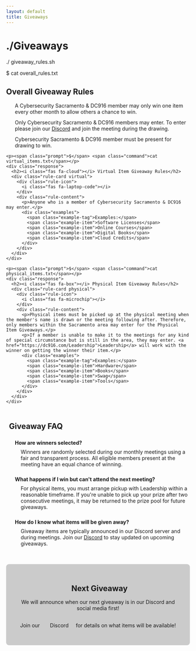 ```yaml
---
layout: default
title: Giveaways
---
```


# <span class="prompt">./</span>Giveaways

<div class="terminal-window">
  <div class="terminal-header">
    <div class="terminal-controls">
      <span class="control close"></span>
      <span class="control minimize"></span>
      <span class="control maximize"></span>
    </div>
    <div class="terminal-title">
      <span class="prompt">./</span> giveaway_rules.sh
    </div>
  </div>
  <div class="terminal-content">
    <p><span class="prompt">$</span> <span class="command">cat overall_rules.txt</span></p>
    <div class="response">
      <h2><i class="fas fa-trophy"></i> Overall Giveaway Rules</h2>
      <ul class="rule-list">
        <li><i class="fas fa-check-circle"></i> A Cybersecurity Sacramento & DC916 member may only win one item every other month to allow others a chance to win.</li>
        <li><i class="fas fa-check-circle"></i> Only Cybersecurity Sacramento & DC916 members may enter. To enter please join our <a href="https://discord.gg/Dkn5DZTaGh">Discord</a> and join the meeting during the drawing.</li>
        <li><i class="fas fa-check-circle"></i> Cybersecurity Sacramento & DC916 member must be present for drawing to win.</li>
      </ul>
    </div>
    
    <p><span class="prompt">$</span> <span class="command">cat virtual_items.txt</span></p>
    <div class="response">
      <h2><i class="fas fa-cloud"></i> Virtual Item Giveaway Rules</h2>
      <div class="rule-card virtual">
        <div class="rule-icon">
          <i class="fas fa-laptop-code"></i>
        </div>
        <div class="rule-content">
          <p>Anyone who is a member of Cybersecurity Sacramento & DC916 may enter.</p>
          <div class="examples">
            <span class="example-tag">Examples:</span>
            <span class="example-item">Software Licenses</span>
            <span class="example-item">Online Courses</span>
            <span class="example-item">Digital Books</span>
            <span class="example-item">Cloud Credits</span>
          </div>
        </div>
      </div>
    </div>
    
    <p><span class="prompt">$</span> <span class="command">cat physical_items.txt</span></p>
    <div class="response">
      <h2><i class="fas fa-box"></i> Physical Item Giveaway Rules</h2>
      <div class="rule-card physical">
        <div class="rule-icon">
          <i class="fas fa-microchip"></i>
        </div>
        <div class="rule-content">
          <p>Physical items must be picked up at the physical meeting when the member's name is drawn or the meeting following after. Therefore, only members within the Sacramento area may enter for the Physical Item Giveaways.</p>
          <p>If a member is unable to make it to the meetings for any kind of special circumstance but is still in the area, they may enter. <a href="https://dc916.com/Leadership">Leadership</a> will work with the winner on getting the winner their item.</p>
          <div class="examples">
            <span class="example-tag">Examples:</span>
            <span class="example-item">Hardware</span>
            <span class="example-item">Books</span>
            <span class="example-item">Swag</span>
            <span class="example-item">Tools</span>
          </div>
        </div>
      </div>
    </div>
  </div>
</div>

<div class="giveaway-faq">
  <h2><i class="fas fa-question-circle"></i> Giveaway FAQ</h2>
  
  <div class="faq-item">
    <div class="faq-question">
      <i class="fas fa-caret-right"></i> How are winners selected?
    </div>
    <div class="faq-answer">
      Winners are randomly selected during our monthly meetings using a fair and transparent process. All eligible members present at the meeting have an equal chance of winning.
    </div>
  </div>
  
  <div class="faq-item">
    <div class="faq-question">
      <i class="fas fa-caret-right"></i> What happens if I win but can't attend the next meeting?
    </div>
    <div class="faq-answer">
      For physical items, you must arrange pickup with Leadership within a reasonable timeframe. If you're unable to pick up your prize after two consecutive meetings, it may be returned to the prize pool for future giveaways.
    </div>
  </div>
  
  <div class="faq-item">
    <div class="faq-question">
      <i class="fas fa-caret-right"></i> How do I know what items will be given away?
    </div>
    <div class="faq-answer">
      Giveaway items are typically announced in our Discord server and during meetings. Join our <a href="https://discord.gg/Dkn5DZTaGh">Discord</a> to stay updated on upcoming giveaways.
    </div>
  </div>
</div>

<div class="next-giveaway">
  <h2><i class="fas fa-calendar-day"></i> Next Giveaway</h2>
  <p>We will announce when our next giveaway is in our Discord and social media first!</p>
  <p>Join our <a href="https://discord.gg/Dkn5DZTaGh" class="discord-link"><i class="fab fa-discord"></i> Discord</a> for details on what items will be available!</p>
</div>

<style>
.rule-list {
  list-style-type: none;
  padding-left: 0;
}

.rule-list li {
  margin-bottom: 0.75rem;
  padding-left: 1.5rem;
  position: relative;
}

.rule-list li i {
  color: var(--conifer);
  position: absolute;
  left: 0;
  top: 0.25rem;
}

.rule-card {
  display: flex;
  background: rgba(0, 0, 0, 0.2);
  border-radius: 8px;
  padding: 1.5rem;
  margin: 1rem 0;
  transition: all 0.3s ease;
}

.rule-card:hover {
  transform: translateY(-3px);
  box-shadow: 0 5px 15px rgba(0, 0, 0, 0.3);
}

.rule-card.virtual {
  border-left: 4px solid #3498db;
}

.rule-card.physical {
  border-left: 4px solid var(--kings-purple);
}

.rule-icon {
  font-size: 2rem;
  margin-right: 1.5rem;
  color: var(--conifer);
}

.rule-content {
  flex: 1;
}

.examples {
  margin-top: 1rem;
  background: rgba(0, 0, 0, 0.2);
  padding: 0.75rem;
  border-radius: 4px;
}

.example-tag {
  display: block;
  font-weight: bold;
  color: var(--kings-silver);
  margin-bottom: 0.5rem;
}

.example-item {
  display: inline-block;
  background: rgba(91, 43, 130, 0.3);
  padding: 0.25rem 0.75rem;
  border-radius: 4px;
  margin-right: 0.5rem;
  margin-bottom: 0.5rem;
  font-size: 0.9rem;
}

.giveaway-faq {
  margin: 3rem 0;
}

.giveaway-faq h2 {
  color: var(--conifer);
  margin-bottom: 1.5rem;
}

.giveaway-faq h2 i {
  margin-right: 0.5rem;
}

.faq-item {
  margin-bottom: 1.5rem;
  border-left: 2px solid var(--kings-purple);
  padding-left: 1rem;
}

.faq-question {
  font-weight: bold;
  color: var(--kings-silver);
  margin-bottom: 0.5rem;
  cursor: pointer;
}

.faq-question i {
  color: var(--conifer);
  margin-right: 0.5rem;
  transition: transform 0.3s ease;
}

.faq-question:hover i {
  transform: rotate(90deg);
}

.faq-answer {
  padding-left: 1.5rem;
  border-left: 1px dashed var(--terminal-border);
}

.next-giveaway {
  background: rgba(0, 0, 0, 0.2);
  border: 1px solid var(--kings-purple);
  border-radius: 8px;
  padding: 1.5rem;
  margin: 2rem 0;
  text-align: center;
}

.next-giveaway h2 {
  color: var(--conifer);
  margin-bottom: 1rem;
}

.next-giveaway h2 i {
  margin-right: 0.5rem;
}

.next-giveaway strong {
  color: var(--kings-silver);
}

.discord-link {
  display: inline-block;
  background: var(--kings-purple);
  color: var(--terminal-text);
  padding: 0.5rem 1rem;
  border-radius: 4px;
  text-decoration: none;
  margin-top: 0.5rem;
  transition: all 0.3s ease;
}

.discord-link:hover {
  background: var(--conifer);
  color: var(--terminal-background);
  transform: translateY(-2px);
}

.discord-link i {
  margin-right: 0.5rem;
}

@media (max-width: 768px) {
  .rule-card {
    flex-direction: column;
  }
  
  .rule-icon {
    margin-right: 0;
    margin-bottom: 1rem;
    text-align: center;
  }
}
</style>

<script>
document.addEventListener('DOMContentLoaded', function() {
  // Add click event to FAQ questions
  const faqQuestions = document.querySelectorAll('.faq-question');
  
  faqQuestions.forEach(question => {
    question.addEventListener('click', () => {
      const answer = question.nextElementSibling;
      const icon = question.querySelector('i');
      
      // Toggle answer visibility
      if (answer.style.display === 'none') {
        answer.style.display = 'block';
        icon.style.transform = 'rotate(90deg)';
      } else {
        answer.style.display = 'none';
        icon.style.transform = 'rotate(0)';
      }
    });
  });
});
</script>
